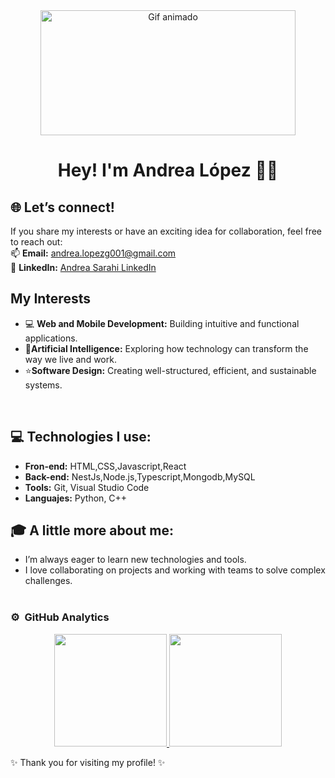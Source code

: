 
<div align="center">
   <img src="https://i.pinimg.com/originals/cc/95/db/cc95db51995bf889d8f2217955c2ec1e.gif"  width="90%"  height="200" alt="Gif animado" >
   <h1 align="center">Hey! I'm Andrea López 👩‍💻 </h1>
</div>

## 🌐 Let’s connect!
If you share my interests or have an exciting idea for collaboration, feel free to reach out:  
📫 **Email:** [andrea.lopezg001@gmail.com](mailto:andrea.lopezg001@gmail.com)  
🔗 **LinkedIn:** [Andrea Sarahi LinkedIn](https://www.linkedin.com/in/andrea-sarahi-l%C3%B3pez-guerrero-6b61282a5?utm_source=share&utm_campaign=share_via&utm_content=profile&utm_medium=android_app)  

## My Interests
- 💻 **Web and Mobile Development:** Building intuitive and functional applications.  
-  🤖**Artificial Intelligence:** Exploring how technology can transform the way we live and work.  
- ⭐**Software Design:** Creating well-structured, efficient, and sustainable systems.  
<br>

## 💻 Technologies I use:
- **Fron-end:** HTML,CSS,Javascript,React
- **Back-end:** NestJs,Node.js,Typescript,Mongodb,MySQL
- **Tools:** Git, Visual Studio Code
- **Languajes:** Python, C++

## 🎓 A little more about me:
- I’m always eager to learn new technologies and tools.  
- I love collaborating on projects and working with teams to solve complex challenges.  
  <br>
  

### ⚙️ &nbsp;GitHub Analytics

<p align="center">
<a href="https://github.com/andlopsara">
  <img height="180em" src="https://github-readme-stats-eight-theta.vercel.app/api?username=Andlopsara&show_icons=true&theme=algolia&include_all_commits=true&count_private=true"/>
  <img height="180em" src="https://github-readme-stats-eight-theta.vercel.app/api/top-langs/?username=Andlopsara&layout=compact&langs_count=8&theme=algolia"/>
</a>
</p>

✨ Thank you for visiting my profile! ✨
